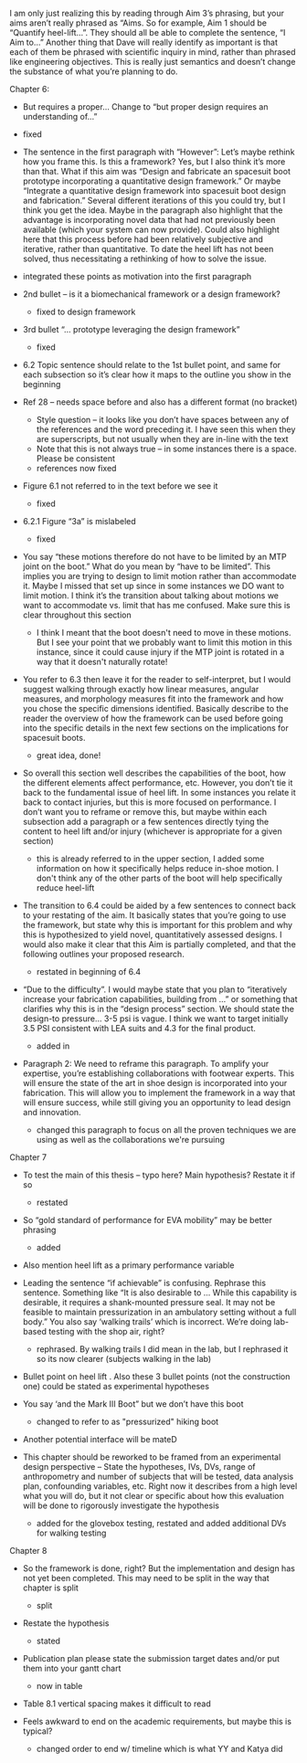 I am only just realizing this by reading through Aim 3’s phrasing, but your aims aren’t really phrased as “Aims. So for example, Aim 1 should be “Quantify heel-lift…”. They should all be able to complete the sentence, “I Aim to…” Another thing that Dave will really identify as important is that each of them be phrased with scientific inquiry in mind, rather than phrased like engineering objectives. This is really just semantics and doesn’t change the substance of what you’re planning to do.

 

Chapter 6: 

-  But requires a proper… Change to “but proper design requires an understanding of…”
  - fixed

-  The sentence in the first paragraph with “However”: Let’s maybe rethink how you frame this. Is this a framework? Yes, but I also think it’s more than that. What if this aim was “Design and fabricate an spacesuit boot prototype incorporating a quantitative design framework.” Or maybe “Integrate a quantitative design framework into spacesuit boot design and fabrication.” Several different iterations of this you could try, but I think you get the idea. Maybe in the paragraph also highlight that the advantage is incorporating novel data that had not previously been available (which your system can now provide). Could also highlight here that this process before had been relatively subjective and iterative, rather than quantitative. To date the heel lift has not been solved, thus necessitating a rethinking of how to solve the issue.
  - integrated these points as motivation into the first paragraph

- 2nd bullet – is it a biomechanical framework or a design framework?
  - fixed to design framework

- 3rd bullet “… prototype leveraging the design framework” 
  - fixed

- 6.2 Topic sentence should relate to the 1st bullet point, and same for each subsection so it’s clear how it maps to the outline you show in the beginning

- Ref 28 – needs space before and also has a different format (no bracket)
  - Style question – it looks like you don’t have spaces between any of the references and the word preceding it. I have seen this when they are superscripts, but not usually when they are in-line with the text
  - Note that this is not always true – in some instances there is a space. Please be consistent
  - references now fixed

- Figure 6.1 not referred to in the text before we see it
  - fixed

- 6.2.1 Figure “3a” is mislabeled
  - fixed

- You say “these motions therefore do not have to be limited by an MTP joint on the boot.” What do you mean by “have to be limited”. This implies you are trying to design to limit motion rather than accommodate it. Maybe I missed that set up since in some instances we DO want to limit motion. I think it’s the transition about talking about motions we want to accommodate vs. limit that has me confused. Make sure this is clear throughout this section
  - I think I meant that the boot doesn't need to move in these motions. But I see your point that we probably want to limit this motion in this instance, since it could cause injury if the MTP joint is rotated in a way that it doesn't naturally rotate!

- You refer to 6.3 then leave it for the reader to self-interpret, but I would suggest walking through exactly how linear measures, angular measures, and morphology measures fit into the framework and how you chose the specific dimensions identified. Basically describe to the reader the overview of how the framework can be used before going into the specific details in the next few sections on the implications for spacesuit boots.
  - great idea, done!

- So overall this section well describes the capabilities of the boot, how the different elements affect performance, etc. However, you don’t tie it back to the fundamental issue of heel lift. In some instances you relate it back to contact injuries, but this is more focused on performance. I don’t want you to reframe or remove this, but maybe within each subsection add a paragraph or a few sentences directly tying the content to heel lift and/or injury (whichever is appropriate for a given section)
  - this is already referred to in the upper section, I added some information on how it specifically helps reduce in-shoe motion. I don't think any of the other parts of the boot will help specifically reduce heel-lift

- The transition to 6.4 could be aided by a few sentences to connect back to your restating of the aim. It basically states that you’re going to use the framework, but state why this is important for this problem and why this is hypothesized to yield novel, quantitatively assessed designs. I would also make it clear that this Aim is partially completed, and that the following outlines your proposed research.
  - restated in beginning of 6.4

- “Due to the difficulty”. I would maybe state that you plan to “iteratively increase your fabrication capabilities, building from …” or something that clarifies why this is in the “design process” section. We should state the design-to pressure… 3-5 psi is vague. I think we want to target initially 3.5 PSI consistent with LEA suits and 4.3 for the final product.
  - added in

- Paragraph 2: We need to reframe this paragraph. To amplify your expertise, you’re establishing collaborations with footwear experts. This will ensure the state of the art in shoe design is incorporated into your fabrication. This will allow you to implement the framework in a way that will ensure success, while still giving you an opportunity to lead design and innovation. 
  - changed this paragraph to focus on all the proven techniques we are using as well as the collaborations we're pursuing

 

Chapter 7

- To test the main of this thesis – typo here? Main hypothesis? Restate it if so
  - restated

- So “gold standard of performance for EVA mobility” may be better phrasing
  - added

- Also mention heel lift as a primary performance variable

- Leading the sentence “if achievable” is confusing. Rephrase this sentence. Something like “It is also desirable to … While this capability is desirable, it requires a shank-mounted pressure seal. It may not be feasible to maintain pressurization in an ambulatory setting without a full body.” You also say ‘walking trails’ which is incorrect. We’re doing lab-based testing with the shop air, right?
  - rephrased. By walking trails I did mean in the lab, but I rephrased it so its now clearer (subjects walking in the lab)

- Bullet point on heel lift . Also these 3 bullet points (not the construction one) could be stated as experimental hypotheses

- You say ‘and the Mark III Boot” but we don’t have this boot
  - changed to refer to as "pressurized" hiking boot

- Another potential interface will be mateD 

- This chapter should be reworked to be framed from an experimental design perspective – State the hypotheses, IVs, DVs, range of anthropometry and number of subjects that will be tested, data analysis plan, confounding variables, etc. Right now it describes from a high level what you will do, but it not clear or specific about how this evaluation will be done to rigorously investigate the hypothesis
  - added for the glovebox testing, restated and added additional DVs for walking testing

 

Chapter 8

- So the framework is done, right? But the implementation and design has not yet been completed. This may need to be split in the way that chapter is split
  - split

- Restate the hypothesis
  - stated

- Publication plan please state the submission target dates and/or put them into your gantt chart
  - now in table

- Table 8.1 vertical spacing makes it difficult to read

- Feels awkward to end on the academic requirements, but maybe this is typical?
  - changed order to end w/ timeline which is what YY and Katya did